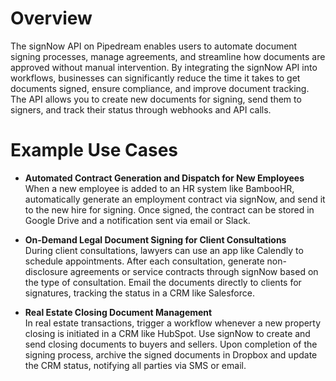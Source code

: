 # Overview

The signNow API on Pipedream enables users to automate document signing processes, manage agreements, and streamline how documents are approved without manual intervention. By integrating the signNow API into workflows, businesses can significantly reduce the time it takes to get documents signed, ensure compliance, and improve document tracking. The API allows you to create new documents for signing, send them to signers, and track their status through webhooks and API calls.

# Example Use Cases

- **Automated Contract Generation and Dispatch for New Employees**  
  When a new employee is added to an HR system like BambooHR, automatically generate an employment contract via signNow, and send it to the new hire for signing. Once signed, the contract can be stored in Google Drive and a notification sent via email or Slack.

- **On-Demand Legal Document Signing for Client Consultations**  
  During client consultations, lawyers can use an app like Calendly to schedule appointments. After each consultation, generate non-disclosure agreements or service contracts through signNow based on the type of consultation. Email the documents directly to clients for signatures, tracking the status in a CRM like Salesforce.

- **Real Estate Closing Document Management**  
  In real estate transactions, trigger a workflow whenever a new property closing is initiated in a CRM like HubSpot. Use signNow to create and send closing documents to buyers and sellers. Upon completion of the signing process, archive the signed documents in Dropbox and update the CRM status, notifying all parties via SMS or email.
